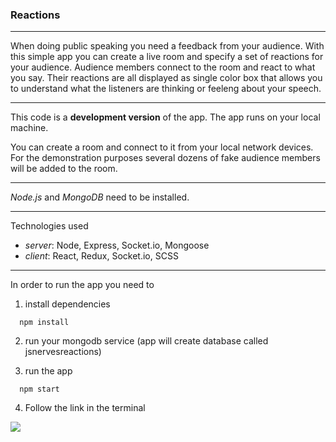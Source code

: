 ### Reactions

---

When doing public speaking you need a feedback from your audience. With this simple app you can create a live room and specify a set of reactions for your audience. Audience members connect to the room and react to what you say. Their reactions are all displayed as single color box that allows you to understand what the listeners are thinking or feeleng about your 
speech.

---

This code is a **development version** of the app. The app runs on your local machine.

You can create a room and connect to it from your local network devices. For the demonstration purposes several dozens of fake audience members will be added to the room.

---

*Node.js* and *MongoDB* need to be installed.

---

Technologies used

- *server*: Node, Express, Socket.io, Mongoose
- *client*: React, Redux, Socket.io, SCSS

---

In order to run the app you need to 

1) install dependencies

```
  npm install
```

2) run your mongodb service (app will create database called jsnervesreactions)

3) run the app

```
  npm start
```

4) Follow the link in the terminal

![](http://i.imgur.com/MFdizM7.png)
